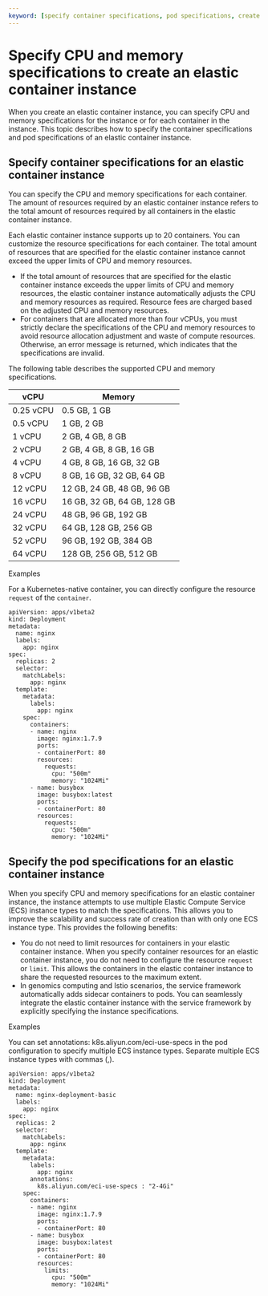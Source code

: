 ```yaml
---
keyword: [specify container specifications, pod specifications, create elastic container instances]
---
```


# Specify CPU and memory specifications to create an elastic container instance

When you create an elastic container instance, you can specify CPU and memory specifications for the instance or for each container in the instance. This topic describes how to specify the container specifications and pod specifications of an elastic container instance.

## Specify container specifications for an elastic container instance

You can specify the CPU and memory specifications for each container. The amount of resources required by an elastic container instance refers to the total amount of resources required by all containers in the elastic container instance.

Each elastic container instance supports up to 20 containers. You can customize the resource specifications for each container. The total amount of resources that are specified for the elastic container instance cannot exceed the upper limits of CPU and memory resources.

-   If the total amount of resources that are specified for the elastic container instance exceeds the upper limits of CPU and memory resources, the elastic container instance automatically adjusts the CPU and memory resources as required. Resource fees are charged based on the adjusted CPU and memory resources.
-   For containers that are allocated more than four vCPUs, you must strictly declare the specifications of the CPU and memory resources to avoid resource allocation adjustment and waste of compute resources. Otherwise, an error message is returned, which indicates that the specifications are invalid.

The following table describes the supported CPU and memory specifications.

|vCPU|Memory|
|----|------|
|0.25 vCPU|0.5 GB, 1 GB|
|0.5 vCPU|1 GB, 2 GB|
|1 vCPU|2 GB, 4 GB, 8 GB|
|2 vCPU|2 GB, 4 GB, 8 GB, 16 GB|
|4 vCPU|4 GB, 8 GB, 16 GB, 32 GB|
|8 vCPU|8 GB, 16 GB, 32 GB, 64 GB|
|12 vCPU|12 GB, 24 GB, 48 GB, 96 GB|
|16 vCPU|16 GB, 32 GB, 64 GB, 128 GB|
|24 vCPU|48 GB, 96 GB, 192 GB|
|32 vCPU|64 GB, 128 GB, 256 GB|
|52 vCPU|96 GB, 192 GB, 384 GB|
|64 vCPU|128 GB, 256 GB, 512 GB|

Examples

For a Kubernetes-native container, you can directly configure the resource `request` of the `container`.

```
apiVersion: apps/v1beta2
kind: Deployment
metadata:
  name: nginx
  labels:
    app: nginx
spec:
  replicas: 2
  selector:
    matchLabels:
      app: nginx
  template:
    metadata:
      labels:
        app: nginx
    spec:
      containers:
      - name: nginx
        image: nginx:1.7.9
        ports:
        - containerPort: 80
        resources:
          requests:
            cpu: "500m"
            memory: "1024Mi"
      - name: busybox
        image: busybox:latest
        ports:
        - containerPort: 80
        resources:
          requests:
            cpu: "500m"
            memory: "1024Mi"
```

## Specify the pod specifications for an elastic container instance

When you specify CPU and memory specifications for an elastic container instance, the instance attempts to use multiple Elastic Compute Service \(ECS\) instance types to match the specifications. This allows you to improve the scalability and success rate of creation than with only one ECS instance type. This provides the following benefits:

-   You do not need to limit resources for containers in your elastic container instance. When you specify container resources for an elastic container instance, you do not need to configure the resource `request` or `limit`. This allows the containers in the elastic container instance to share the requested resources to the maximum extent.
-   In genomics computing and Istio scenarios, the service framework automatically adds sidecar containers to pods. You can seamlessly integrate the elastic container instance with the service framework by explicitly specifying the instance specifications.

Examples

You can set annotations: k8s.aliyun.com/eci-use-specs in the pod configuration to specify multiple ECS instance types. Separate multiple ECS instance types with commas \(,\).

```
apiVersion: apps/v1beta2
kind: Deployment
metadata:
  name: nginx-deployment-basic
  labels:
    app: nginx
spec:
  replicas: 2
  selector:
    matchLabels:
      app: nginx
  template:
    metadata:
      labels:
        app: nginx
      annotations:
        k8s.aliyun.com/eci-use-specs : "2-4Gi"
    spec:
      containers:
      - name: nginx
        image: nginx:1.7.9
        ports:
        - containerPort: 80
      - name: busybox
        image: busybox:latest
        ports:
        - containerPort: 80
        resources:
          limits:
            cpu: "500m"
            memory: "1024Mi"
```

